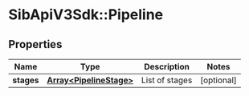 # SibApiV3Sdk::Pipeline

## Properties
Name | Type | Description | Notes
------------ | ------------- | ------------- | -------------
**stages** | [**Array&lt;PipelineStage&gt;**](PipelineStage.md) | List of stages | [optional] 


